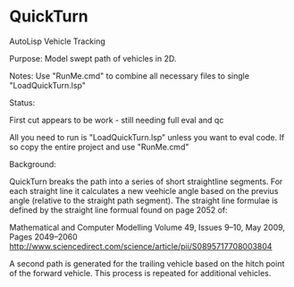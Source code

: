 # QuickTurn
AutoLisp Vehicle Tracking

Purpose:  Model swept path of vehicles in 2D.

Notes:  Use "RunMe.cmd" to combine all necessary files to single "LoadQuickTurn.lsp"

Status:

First cut appears to be work - still needing full eval and qc

All you need to run is "LoadQuickTurn.lsp" unless you want to eval code.  If so copy the entire project and use "RunMe.cmd"

Background:

QuickTurn breaks the path into a series of short straightline segments.  For each straight line it calculates a new veehicle angle based on the previus angle (relative to the straight path segment).  The straight line formulae is defined by the straight line formual found on page 2052 of:

Mathematical and Computer Modelling
Volume 49, Issues 9–10, May 2009, Pages 2049–2060
http://www.sciencedirect.com/science/article/pii/S0895717708003804

A second path is generated for the trailing vehicle based on the hitch point of the forward vehicle.  This process is repeated for additional vehicles.

